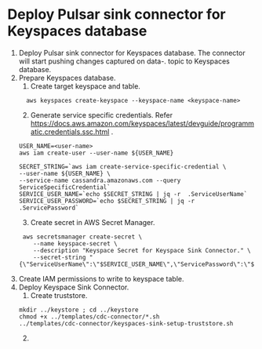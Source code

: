 # Deploy Pulsar sink connector for Keyspaces database
1. Deploy Pulsar sink connector for Keyspaces database. The connector will start pushing changes captured on data-<keyspace-name>.<table-name> topic to Keyspaces database.
2. Prepare Keyspaces database.
    1. Create target keyspace and table.
    ```shell
      aws keyspaces create-keyspace --keyspace-name <keyspace-name>
    ```
    2. Generate service specific credentials. Refer https://docs.aws.amazon.com/keyspaces/latest/devguide/programmatic.credentials.ssc.html . 
    ```shell
    USER_NAME=<user-name>
    aws iam create-user --user-name ${USER_NAME}
   
    SECRET_STRING=`aws iam create-service-specific-credential \
    --user-name ${USER_NAME} \
    --service-name cassandra.amazonaws.com --query ServiceSpecificCredential`
    SERVICE_USER_NAME=`echo $SECRET_STRING | jq -r  .ServiceUserName`
    SERVICE_USER_PASSWORD=`echo $SECRET_STRING | jq -r  .ServicePassword`
    ```
   3. Create secret in AWS Secret Manager. 
    ```shell
     aws secretsmanager create-secret \
        --name keyspace-secret \
        --description "Keyspace Secret for Keyspace Sink Connector." \
        --secret-string "{\"ServiceUserName\":\"$SERVICE_USER_NAME\",\"ServicePassword\":\"${SERVICE_USER_PASSWORD}\"}"
    ```
3. Create IAM permissions to write to keyspace table.
4. Deploy Keyspace Sink Connector. 
   1. Create truststore. 
   ```shell
   mkdir ../keystore ; cd ../keystore
   chmod +x ../templates/cdc-connector/*.sh
   ../templates/cdc-connector/keyspaces-sink-setup-truststore.sh 
   ```
   2. 


